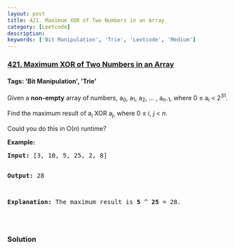 ```yaml
---
layout: post
title: 421. Maximum XOR of Two Numbers in an Array
category: [Leetcode]
description: 
keywords: ['Bit Manipulation', 'Trie', 'Leetcode', 'Medium']
---
```

### [421. Maximum XOR of Two Numbers in an Array](https://leetcode.com/problems/maximum-xor-of-two-numbers-in-an-array)

#### Tags: 'Bit Manipulation', 'Trie'

<div class="content__u3I1 question-content__JfgR"><div><p>Given a <b>non-empty</b> array of numbers, a<sub>0</sub>, a<sub>1</sub>, a<sub>2</sub>, … , a<sub>n-1</sub>, where 0 ≤ a<sub>i</sub> &lt; 2<sup>31</sup>.</p>
<p>Find the maximum result of a<sub>i</sub> XOR a<sub>j</sub>, where 0 ≤ <i>i</i>, <i>j</i> &lt; <i>n</i>.</p>
<p>Could you do this in O(<i>n</i>) runtime?</p>
<p><b>Example:</b></p>
<pre><b>Input:</b> [3, 10, 5, 25, 2, 8]

<b>Output:</b> 28

<b>Explanation:</b> The maximum result is <b>5</b> ^ <b>25</b> = 28.
</pre>
<p> </p>
</div></div>

### Solution
